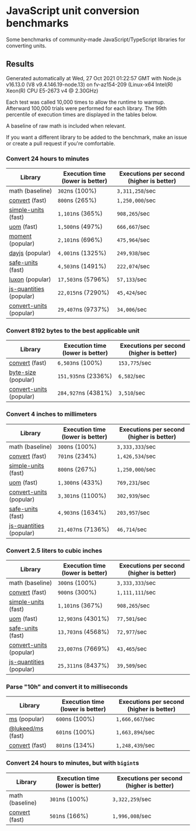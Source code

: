 # JavaScript unit conversion benchmarks

Some benchmarks of community-made JavaScript/TypeScript libraries for converting units.

## Results

<!-- beginblock(results) -->

Generated automatically at Wed, 27 Oct 2021 01:22:57 GMT with Node.js v16.13.0 (V8 v9.4.146.19-node.13) on fv-az154-209 (Linux-x64 Intel(R) Xeon(R) CPU E5-2673 v4 @ 2.30GHz)

Each test was called 10,000 times to allow the runtime to warmup.
Afterward 100,000 trials were performed for each library.
The 99th percentile of execution times are displayed in the tables below.

A baseline of raw math is included when relevant.

If you want a different library to be added to the benchmark, make an issue or create a pull request if you're comfortable.

### Convert 24 hours to minutes

| Library                                                            | Execution time (lower is better) | Executions per second (higher is better) |
| ------------------------------------------------------------------ | -------------------------------- | ---------------------------------------- |
| math (baseline)                                                    | `302`ns (100%)                   | `3,311,258`/sec                          |
| [convert](https://npmjs.com/package/convert) (fast)                | `800`ns (265%)                   | `1,250,000`/sec                          |
| [simple-units](https://npmjs.com/package/simple-units) (fast)      | `1,101`ns (365%)                 | `908,265`/sec                            |
| [uom](https://npmjs.com/package/uom) (fast)                        | `1,500`ns (497%)                 | `666,667`/sec                            |
| [moment](https://npmjs.com/package/moment) (popular)               | `2,101`ns (696%)                 | `475,964`/sec                            |
| [dayjs](https://npmjs.com/package/dayjs) (popular)                 | `4,001`ns (1325%)                | `249,938`/sec                            |
| [safe-units](https://npmjs.com/package/safe-units) (fast)          | `4,503`ns (1491%)                | `222,074`/sec                            |
| [luxon](https://npmjs.com/package/luxon) (popular)                 | `17,503`ns (5796%)               | `57,133`/sec                             |
| [js-quantities](https://npmjs.com/package/js-quantities) (popular) | `22,015`ns (7290%)               | `45,424`/sec                             |
| [convert-units](https://npmjs.com/package/convert-units) (popular) | `29,407`ns (9737%)               | `34,006`/sec                             |

### Convert 8192 bytes to the best applicable unit

| Library                                                            | Execution time (lower is better) | Executions per second (higher is better) |
| ------------------------------------------------------------------ | -------------------------------- | ---------------------------------------- |
| [convert](https://npmjs.com/package/convert) (fast)                | `6,503`ns (100%)                 | `153,775`/sec                            |
| [byte-size](https://npmjs.com/package/byte-size) (popular)         | `151,935`ns (2336%)              | `6,582`/sec                              |
| [convert-units](https://npmjs.com/package/convert-units) (popular) | `284,927`ns (4381%)              | `3,510`/sec                              |

### Convert 4 inches to millimeters

| Library                                                            | Execution time (lower is better) | Executions per second (higher is better) |
| ------------------------------------------------------------------ | -------------------------------- | ---------------------------------------- |
| math (baseline)                                                    | `300`ns (100%)                   | `3,333,333`/sec                          |
| [convert](https://npmjs.com/package/convert) (fast)                | `701`ns (234%)                   | `1,426,534`/sec                          |
| [simple-units](https://npmjs.com/package/simple-units) (fast)      | `800`ns (267%)                   | `1,250,000`/sec                          |
| [uom](https://npmjs.com/package/uom) (fast)                        | `1,300`ns (433%)                 | `769,231`/sec                            |
| [convert-units](https://npmjs.com/package/convert-units) (popular) | `3,301`ns (1100%)                | `302,939`/sec                            |
| [safe-units](https://npmjs.com/package/safe-units) (fast)          | `4,903`ns (1634%)                | `203,957`/sec                            |
| [js-quantities](https://npmjs.com/package/js-quantities) (popular) | `21,407`ns (7136%)               | `46,714`/sec                             |

### Convert 2.5 liters to cubic inches

| Library                                                            | Execution time (lower is better) | Executions per second (higher is better) |
| ------------------------------------------------------------------ | -------------------------------- | ---------------------------------------- |
| math (baseline)                                                    | `300`ns (100%)                   | `3,333,333`/sec                          |
| [convert](https://npmjs.com/package/convert) (fast)                | `900`ns (300%)                   | `1,111,111`/sec                          |
| [simple-units](https://npmjs.com/package/simple-units) (fast)      | `1,101`ns (367%)                 | `908,265`/sec                            |
| [uom](https://npmjs.com/package/uom) (fast)                        | `12,903`ns (4301%)               | `77,501`/sec                             |
| [safe-units](https://npmjs.com/package/safe-units) (fast)          | `13,703`ns (4568%)               | `72,977`/sec                             |
| [convert-units](https://npmjs.com/package/convert-units) (popular) | `23,007`ns (7669%)               | `43,465`/sec                             |
| [js-quantities](https://npmjs.com/package/js-quantities) (popular) | `25,311`ns (8437%)               | `39,509`/sec                             |

### Parse "10h" and convert it to milliseconds

| Library                                                   | Execution time (lower is better) | Executions per second (higher is better) |
| --------------------------------------------------------- | -------------------------------- | ---------------------------------------- |
| [ms](https://npmjs.com/package/ms) (popular)              | `600`ns (100%)                   | `1,666,667`/sec                          |
| [@lukeed/ms](https://npmjs.com/package/@lukeed/ms) (fast) | `601`ns (100%)                   | `1,663,894`/sec                          |
| [convert](https://npmjs.com/package/convert) (fast)       | `801`ns (134%)                   | `1,248,439`/sec                          |

### Convert 24 hours to minutes, but with `bigint`s

| Library                                             | Execution time (lower is better) | Executions per second (higher is better) |
| --------------------------------------------------- | -------------------------------- | ---------------------------------------- |
| math (baseline)                                     | `301`ns (100%)                   | `3,322,259`/sec                          |
| [convert](https://npmjs.com/package/convert) (fast) | `501`ns (166%)                   | `1,996,008`/sec                          |

<!-- endblock(results) -->
